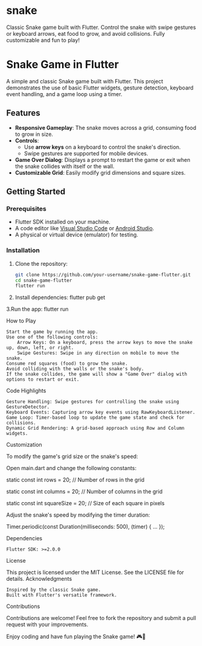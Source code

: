 # snake
Classic Snake game built with Flutter. Control the snake with swipe gestures or keyboard arrows, eat food to grow, and avoid collisions. Fully customizable and fun to play!

# Snake Game in Flutter

A simple and classic Snake game built with Flutter. This project demonstrates the use of basic Flutter widgets, gesture detection, keyboard event handling, and a game loop using a timer.

## Features

- **Responsive Gameplay**: The snake moves across a grid, consuming food to grow in size.
- **Controls**:
  - Use **arrow keys** on a keyboard to control the snake's direction.
  - Swipe gestures are supported for mobile devices.
- **Game Over Dialog**: Displays a prompt to restart the game or exit when the snake collides with itself or the wall.
- **Customizable Grid**: Easily modify grid dimensions and square sizes.

## Getting Started

### Prerequisites

- Flutter SDK installed on your machine.
- A code editor like [Visual Studio Code](https://code.visualstudio.com/) or [Android Studio](https://developer.android.com/studio).
- A physical or virtual device (emulator) for testing.

### Installation

1. Clone the repository:

   ```bash
   git clone https://github.com/your-username/snake-game-flutter.git
   cd snake-game-flutter
   flutter run
   
2. Install dependencies:
   flutter pub get
   
3.Run the app:
   flutter run

How to Play

    Start the game by running the app.
    Use one of the following controls:
        Arrow Keys: On a keyboard, press the arrow keys to move the snake up, down, left, or right.
        Swipe Gestures: Swipe in any direction on mobile to move the snake.
    Consume red squares (food) to grow the snake.
    Avoid colliding with the walls or the snake's body.
    If the snake collides, the game will show a "Game Over" dialog with options to restart or exit.

Code Highlights

    Gesture Handling: Swipe gestures for controlling the snake using GestureDetector.
    Keyboard Events: Capturing arrow key events using RawKeyboardListener.
    Game Loop: Timer-based loop to update the game state and check for collisions.
    Dynamic Grid Rendering: A grid-based approach using Row and Column widgets.

Customization

To modify the game's grid size or the snake's speed:

Open main.dart and change the following constants:

static const int rows = 20;         // Number of rows in the grid

static const int columns = 20;     // Number of columns in the grid

static const int squareSize = 20;  // Size of each square in pixels

Adjust the snake's speed by modifying the timer duration:

Timer.periodic(const Duration(milliseconds: 500), (timer) { ... });

Dependencies

    Flutter SDK: >=2.0.0

License

This project is licensed under the MIT License. See the LICENSE file for details.
Acknowledgments

    Inspired by the classic Snake game.
    Built with Flutter's versatile framework.

Contributions

Contributions are welcome! Feel free to fork the repository and submit a pull request with your improvements.

Enjoy coding and have fun playing the Snake game! 🎮🐍 

